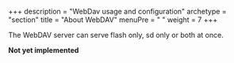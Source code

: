 +++
description = "WebDav usage and configuration"
archetype = "section"
title = "About WebDAV"
menuPre = "<i class='fas fa-cloud-upload-alt'></i> "
weight = 7
+++

The WebDAV server can serve flash only, sd only or both at once.

**Not yet implemented**